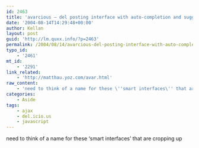 ```yaml
---
id: 2463
title: 'avarcious – del posting interface with auto-completion and suggested categories'
date: '2004-08-14T14:29:48+00:00'
author: Kellan
layout: post
guid: 'http://lm.quxx.info/?p=2463'
permalink: /2004/08/14/avarcious-del-posting-interface-with-auto-completion-and-suggested-categories/
typo_id:
    - '2461'
mt_id:
    - '2291'
link_related:
    - 'http://matthau.yoz.com/avar.html'
raw_content:
    - 'need to think of a name for these \''smart interfaces\'' that are cropping up'
categories:
    - Aside
tags:
    - ajax
    - del.icio.us
    - javascript
---
```


need to think of a name for these ‘smart interfaces’ that are cropping up
